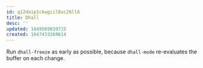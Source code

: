 ```yaml
---
id: q12daip1ckwgiil8xc26ll6
title: Dhall
desc: ''
updated: 1649569039715
created: 1647433269614
---
```


Run `dhall-freeze` as early as possible, because `dhall-mode` re-evaluates the buffer on each change.
